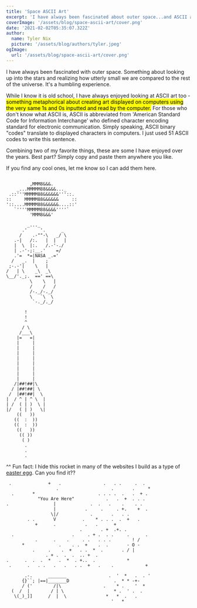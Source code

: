 ```yaml
---
title: 'Space ASCII Art'
excerpt: 'I have always been fascinated about outer space...and ASCII art. Something metaphorical about creating art displayed on computers using the very same 1s and 0s inputted and read by the computer.'
coverImage: '/assets/blog/space-ascii-art/cover.png'
date: '2021-02-02T05:35:07.322Z'
author:
  name: Tyler Nix
  picture: '/assets/blog/authors/tyler.jpeg'
ogImage:
  url: '/assets/blog/space-ascii-art/cover.png'
---
```


I have always been fascinated with outer space. Something about looking up into the stars and realizing how utterly small we are compared to the rest of the universe. It's a humbling experience. 

While I know it is old school, I have always enjoyed looking at ASCII art too - <mark>something metaphorical about creating art displayed on computers using the very same 1s and 0s inputted and read by the computer.</mark> For those who don't know what ASCII is, ASCII is abbreviated from 'American Standard Code for Information Interchange' who defined character encoding standard for electronic communication. Simply speaking, ASCII binary "codes" translate to displayed characters in computers. I just used 51 ASCII codes to write this sentence. 

Combining two of my favorite things, these are some I have enjoyed over the years. Best part? Simply copy and paste them anywhere you like.

If you find any cool ones, let me know so I can add them here.

```

         ,MMM8&&&.
    _...MMMMM88&&&&..._
 .::'''MMMMM88&&&&&&'''::.
::     MMMMM88&&&&&&     ::
'::....MMMMM88&&&&&&....::'
   `''''MMMMM88&&&&''''`
         'MMM8&&&'

```

```
        _..._
      .'     '.      _
     /    .-""-\   _/ \
   .-|   /:.   |  |   |
   |  \  |:.   /.-'-./
   | .-'-;:__.'    =/
   .'=  *=|NASA _.='
  /   _.  |    ;
 ;-.-'|    \   |
/   | \    _\  _\
\__/'._;.  ==' ==\
         \    \   |
         /    /   /
         /-._/-._/
         \   `\  \
          `-._/._/
```

```
       !
       !
       ^
      / \
     /___\
    |=   =|
    |     |
    |     |
    |     |
    |     |
    |     |
    |     |
    |     |
    |     |
   /|##!##|\
  / |##!##| \
 /  |##!##|  \
|  / ^ | ^ \  |
| /  ( | )  \ |
|/   ( | )   \|
    ((   ))
   ((  :  ))
   ((  :  ))
    ((   ))
     (( ))
      ( )
       .
       .
       .
```
^^ Fun fact: I hide this rocket in many of the websites I build as a type of [easter egg](https://en.wikipedia.org/wiki/Easter_egg_(media)). Can you find it?? 

```
 .              +   .                .   . .     .  .
                   .                    .       .     *
  .       *                        . . . .  .   .  + .
            "You Are Here"            .   .  +  . . .
.                 |             .  .   .    .    . .
                  |           .     .     . +.    +  .
                 \|/            .       .   . .
        . .       V          .    * . . .  .  +   .
           +      .           .   .      +
                            .       . +  .+. .
  .                      .     . + .  . .     .      .
           .      .    .     . .   . . .        ! /
      *             .    . .  +    .  .       - O -
          .     .    .  +   . .  *  .       . / |
               . + .  .  .  .. +  .
.      .  .  .  *   .  *  . +..  .            *
 .      .   . .   .   .   . .  +   .    .            +
```

```
       .-.      _______                .  '  *   .  . '
      {}``; |==|_______D                 .  * * -+-  
      / ('        /|\                .    * .    '  *
  (  /  |        / | \                   * .  ' .  . 
   \(_)_]]      /  |  \               *   *  .   .
                                        '   *
```
   